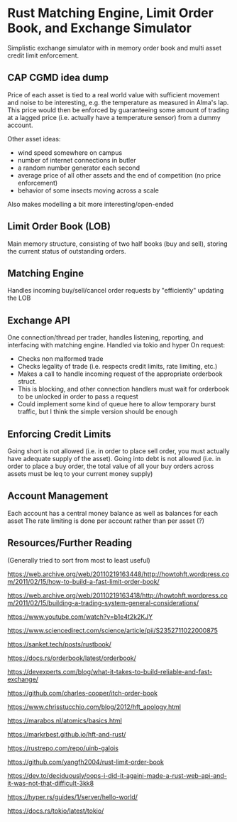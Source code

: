# Rust Matching Engine, Limit Order Book, and Exchange Simulator
Simplistic exchange simulator with in memory order book and multi asset credit limit enforcement.

## CAP CGMD idea dump
Price of each asset is tied to a real world value with sufficient movement and noise to be interesting, e.g. the temperature as measured in Alma's lap. This price would then be enforced by guaranteeing some amount of trading at a lagged price (i.e. actually have a temperature sensor) from a dummy account. 

Other asset ideas:
* wind speed somewhere on campus
* number of internet connections in butler
* a random number generator each second
* average price of all other assets and the end of competition (no price enforcement)
* behavior of some insects moving across a scale

Also makes modelling a bit more interesting/open-ended

## Limit Order Book (LOB)
Main memory structure, consisting of two half books (buy and sell), storing the current status of outstanding orders. 

## Matching Engine
Handles incoming buy/sell/cancel order requests by "efficiently" updating the LOB

## Exchange API
One connection/thread per trader, handles listening, reporting, and interfacing with matching engine. 
Handled via tokio and hyper
On request:
* Checks non malformed trade
* Checks legality of trade (i.e. respects credit limits, rate limiting, etc.)
* Makes a call to handle incoming request of the appropriate orderbook struct. 
* This is blocking, and other connection handlers must wait for orderbook to be unlocked in order to pass a request
* Could implement some kind of queue here to allow temporary burst traffic, but I think the simple version should be enough

## Enforcing Credit Limits
Going short is not allowed (i.e. in order to place sell order, you must actually have adequate supply of the asset).
Going into debt is not allowed (i.e. in order to place a buy order, the total value of all your buy orders across assets must be leq to your current money supply)

## Account Management
Each account has a central money balance as well as balances for each asset
The rate limiting is done per account rather than per asset (?)

## Resources/Further Reading
(Generally tried to sort from most to least useful)

https://web.archive.org/web/20110219163448/http://howtohft.wordpress.com/2011/02/15/how-to-build-a-fast-limit-order-book/

https://web.archive.org/web/20110219163418/http://howtohft.wordpress.com/2011/02/15/building-a-trading-system-general-considerations/

https://www.youtube.com/watch?v=b1e4t2k2KJY

https://www.sciencedirect.com/science/article/pii/S2352711022000875

https://sanket.tech/posts/rustbook/

https://docs.rs/orderbook/latest/orderbook/

https://devexperts.com/blog/what-it-takes-to-build-reliable-and-fast-exchange/

https://github.com/charles-cooper/itch-order-book

https://www.chrisstucchio.com/blog/2012/hft_apology.html

https://marabos.nl/atomics/basics.html

https://markrbest.github.io/hft-and-rust/

https://rustrepo.com/repo/uinb-galois

https://github.com/yangfh2004/rust-limit-order-book

https://dev.to/deciduously/oops-i-did-it-againi-made-a-rust-web-api-and-it-was-not-that-difficult-3kk8

https://hyper.rs/guides/1/server/hello-world/

https://docs.rs/tokio/latest/tokio/

